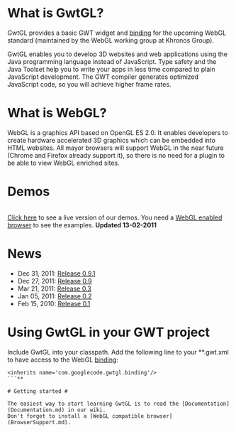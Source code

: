 # What is GwtGL? #

GwtGL provides a basic GWT widget and [binding](BindingOverview.md) for the upcoming WebGL standard (maintained by the WebGL working group at Khronos Group).

GwtGL enables you to develop 3D websites and web applications using the Java programming language instead of JavaScript.
Type safety and the Java Toolset help you to write your apps in less time compared to plain JavaScript development.
The GWT compiler generates optimized JavaScript code, so you will achieve higher frame rates.

# What is WebGL? #

WebGL is a graphics API based on OpenGL ES 2.0.
It enables developers to create hardware accelerated 3D graphics which can be embedded into HTML websites.
All mayor browsers will support WebGL in the near future (Chrome and Firefox already support it),
so there is no need for a plugin to be able to view WebGL enriched sites.

# Demos #

![![](http://gwtgl.googlecode.com/svn/wiki/img/demo_small.png)](http://gwtgl.googlecode.com/svn/wiki/img/demo.png)

[Click here](http://gwtgl-examples.appspot.com/) to see a live version of our demos. You need a [WebGL enabled browser](BrowserSupport.md) to see the examples.
**Updated 13-02-2011**

# News #

  * Dec 31, 2011: [Release 0.9.1](http://code.google.com/p/gwtgl/wiki/ReleaseNotes)
  * Dec 27, 2011: [Release 0.9](http://code.google.com/p/gwtgl/wiki/ReleaseNotes)
  * Mar 21, 2011: [Release 0.3](http://code.google.com/p/gwtgl/wiki/ReleaseNotes)
  * Jan 05, 2011: [Release 0.2](http://code.google.com/p/gwtgl/wiki/ReleaseNotes)
  * Feb 15, 2010: [Release 0.1](http://code.google.com/p/gwtgl/wiki/ReleaseNotes)

# Using GwtGL in your GWT project #

Include GwtGL into your classpath.
Add the following line to your **.gwt.xml to have access to the WebGL [binding](BindingOverview.md):
```
<inherits name='com.googlecode.gwtgl.binding'/>
```**

# Getting started #

The easiest way to start learning GwtGL is to read the [Documentation](Documentation.md) in our wiki.
Don't forget to install a [WebGL compatible browser](BrowserSupport.md).